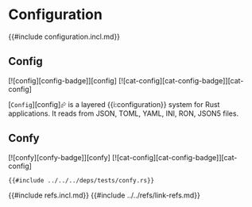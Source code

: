# Configuration

{{#include configuration.incl.md}}

## Config

[![config][config-badge]][config]  [![cat-config][cat-config-badge]][cat-config]

[`Config`][config]⮳ is a layered {{i:configuration}} system for Rust applications. It reads from JSON, TOML, YAML, INI, RON, JSON5 files.

## Confy

[![confy][confy-badge]][confy]  [![cat-config][cat-config-badge]][cat-config]

```rust,editable,no_run
{{#include ../../../deps/tests/confy.rs}}
```

{{#include refs.incl.md}}
{{#include ../../refs/link-refs.md}}
